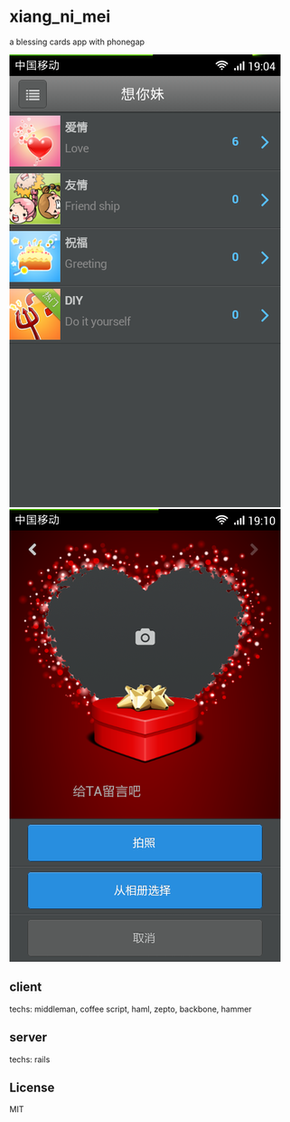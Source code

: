 xiang_ni_mei
============

a blessing cards app with phonegap

![](server/doc/1393275005.jpg)![](server/doc/1392906936.jpg)

## client
techs: middleman, coffee script, haml, zepto, backbone, hammer


## server
techs: rails

## License
MIT

